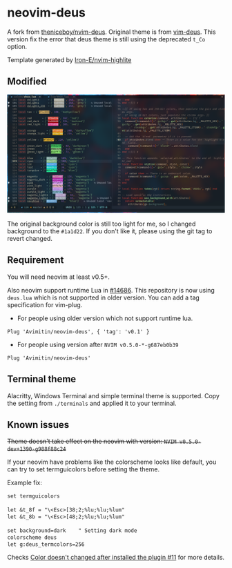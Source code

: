 # neovim-deus

A fork from [theniceboy/nvim-deus](https://github.com/theniceboy/nvim-deus).
Original theme is from [vim-deus](https://github.com/ajmwagar/vim-deus).
This version fix the error that deus theme is still using the deprecated `t_Co`
option.

Template generated by [Iron-E/nvim-highlite](https://github.com/Iron-E/nvim-highlite)

## Modified

![image](./neovim-deus.png) 

The original background color is still too light for me, so I changed background to
the `#1a1d22`. If you don't like it, please using the git tag to revert changed.

## Requirement

You will need neovim at least v0.5+.

Also neovim support runtime Lua in [#14686](https://github.com/neovim/neovim/pull/14686).
This repository is now using `deus.lua` which is not supported in older version. You can
add a tag specification for vim-plug.

- For people using older version which not support runtime lua.

```vim
Plug 'Avimitin/neovim-deus', { 'tag': 'v0.1' }
```

- For people using version after `NVIM v0.5.0-*-g687eb0b39`

```vim
Plug 'Avimitin/neovim-deus'
```

## Terminal theme

Alacritty, Windows Terminal and simple terminal theme is supported. Copy the 
setting from `./terminals` and applied it to your terminal.

## Known issues

~~Theme doesn't take effect on the neovim with version: 
`NVIM v0.5.0-dev+1390-g988f88c24`~~

If your neovim have problems like the colorscheme looks like default, you 
can try to set termguicolors before setting the theme.

Example fix:

```vim
set termguicolors

let &t_8f = "\<Esc>[38;2;%lu;%lu;%lum"
let &t_8b = "\<Esc>[48;2;%lu;%lu;%lum"

set background=dark    " Setting dark mode
colorscheme deus
let g:deus_termcolors=256
```

Checks 
[Color doesn't changed after installed the plugin #11](https://github.com/Iron-E/nvim-highlite/issues/11)
for more details.
